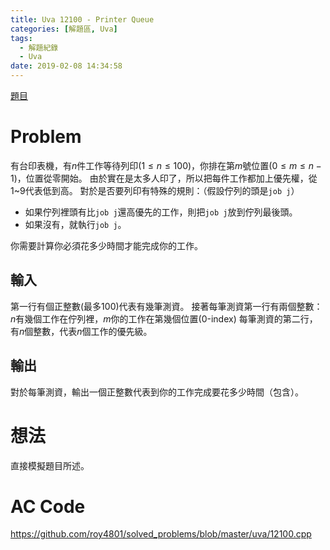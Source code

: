 ```yaml
---
title: Uva 12100 - Printer Queue
categories: [解題區, Uva]
tags:
  - 解題紀錄
  - Uva
date: 2019-02-08 14:34:58
---
```


[題目](https://uva.onlinejudge.org/index.php?option=com_onlinejudge&Itemid=8&page=show_problem&category=&problem=3252&mosmsg=Submission+received+with+ID+22756147)

# Problem

有台印表機，有$n$件工作等待列印($1 \le n \le 100$)，你排在第$m$號位置($0 \le m \le {n-1}$)，位置從零開始。
由於實在是太多人印了，所以把每件工作都加上優先權，從1~9代表低到高。
對於是否要列印有特殊的規則：（假設佇列的頭是`job j`）

* 如果佇列裡頭有比`job j`還高優先的工作，則把`job j`放到佇列最後頭。
* 如果沒有，就執行`job j`。

你需要計算你必須花多少時間才能完成你的工作。

## 輸入

第一行有個正整數(最多100)代表有幾筆測資。
接著每筆測資第一行有兩個整數：$n$有幾個工作在佇列裡，$m$你的工作在第幾個位置(0-index)
每筆測資的第二行，有$n$個整數，代表$n$個工作的優先級。

## 輸出

對於每筆測資，輸出一個正整數代表到你的工作完成要花多少時間（包含）。

# 想法

直接模擬題目所述。

# AC Code

https://github.com/roy4801/solved_problems/blob/master/uva/12100.cpp
